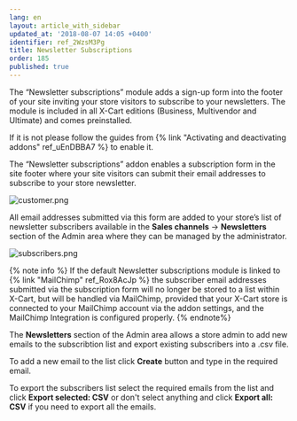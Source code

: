 ```yaml
---
lang: en
layout: article_with_sidebar
updated_at: '2018-08-07 14:05 +0400'
identifier: ref_2WzsM3Pg
title: Newsletter Subscriptions
order: 185
published: true
---
```

The “Newsletter subscriptions” module adds a sign-up form into the footer of your site inviting your store visitors to subscribe to your newsletters. The module is included in all X-Cart editions (Business, Multivendor and Ultimate) and comes preinstalled.

If it is not please follow the guides from {% link "Activating and deactivating addons" ref_uEnDBBA7 %} to enable it. 

The “Newsletter subscriptions” addon enables a subscription form in the site footer where your site visitors can submit their email addresses to subscribe to your store newsletter. 

![customer.png]({{site.baseurl}}/attachments/ref_2WzsM3Pg/customer.png)

All email addresses submitted via this form are added to your store’s list of newsletter subscribers available in the **Sales channels** -> **Newsletters** section of the Admin area where they can be managed by the administrator. 

![subscribers.png]({{site.baseurl}}/attachments/ref_2WzsM3Pg/subscribers.png)

{% note info %}
If the default Newsletter subscriptions module is linked to {% link "MailChimp" ref_Rox8AcJp %} the subscriber email addresses submitted via the subscription form will no longer be stored to a list within X-Cart, but will be handled via MailChimp, provided that your X-Cart store is connected to your MailChimp account via the addon settings, and the MailChimp Integration is configured properly.
{% endnote%}

The **Newsletters** section of the Admin area allows a store admin to add new emails to the subscribtion list and export existing subscribers into a .csv file.

To add a new email to the list click **Create** button and type in the required email.

To export the subscribers list select the required emails from the list and click **Export selected: CSV** or don't select anything and click **Export all: CSV** if you need to export all the emails.
